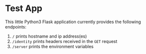# Test App

This little Python3 Flask application currently provides the following endpoints:

1. `/` prints hostname and ip address(es)
2. `/identity` prints headers received in the `GET` request
3. `/server` prints the environment variables
